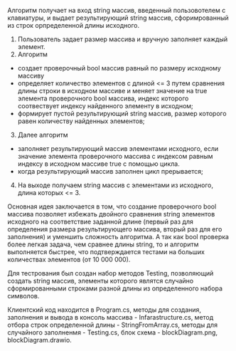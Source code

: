 Алгоритм получает на вход string массив, введенный пользовотелем с клавиатуры, и выдает результирующий string массив, сфоримрованный из строк орпределенной длины исходного.  

1. Пользователь задает размер массива и вручную заполняет каждый элемент.
2.  Алгоритм 
- создает проверочный bool массив равный по размеру исходному массиву
- определяет количество элементов с длиной <= 3 путем сравнения длины строки в исходном массиве и меняет значение на true элемента проверочного bool массива, индекс которого соотвествует индексу найденного элементу в исходном;
- формирует пустой результирующий string массив, размер которого равен количеству найденных элементов; 
3. Далее алгоритм
- заполняет результирующий массив элементами исходного, если значение элемента  проверочного массива с индексом равным индексу в исходном массиве true с помощью цикла.
- когда результирующий массив заполнен цикл прерывается;
4. На выходе получаем string массив с элементами из исходного, длина которых <= 3.

Основная идея заключается в том, что создание проверочного bool массива позволяет избежать двойного сравнения string элементов исходного на соответствие заданной длине (первый раз для определения размера результирующего массива, вторый раз для его заполнения) и уменшить сложность алгоритма. А так как bool проверка более легкая задача, чем сравнее длины string, то и алгоритм выполняется быстрее, что подтверждается тестами на больших количествах элементов (от 10 000 000).

Для тестрования был создан набор методов Testing, позволяющий создать string массив, элементы которого являтся случайно сформированными строками разной длины из определенного набора символов.

Клиентский код находится в  Program.cs, методы для создания, заполнения и вывода в консоль массива - Infarastructure.cs, метод отбора строк определенной длины - StringFromArray.cs, методы для случайного заполненмя - Testing.cs, блок схема - blockDiagram.png, blockDiagram.drawio.





